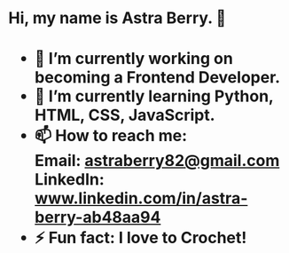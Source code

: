 <h1 align-"center">Hi, my name is Astra Berry. 👋<h1>

- 🔭 I’m currently working on becoming a Frontend Developer.
- 🌱 I’m currently learning Python, HTML, CSS, JavaScript.
- 📫 How to reach me: </br>
  Email: astraberry82@gmail.com </br>
  LinkedIn: www.linkedin.com/in/astra-berry-ab48aa94
- ⚡ Fun fact: I love to Crochet!
